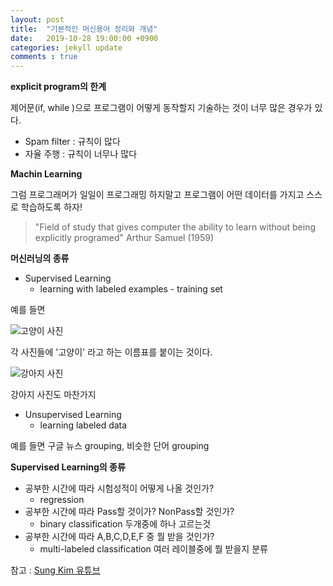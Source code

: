 ```yaml
---
layout: post
title:  "기본적인 머신용어 정리와 개념"
date:   2019-10-28 19:00:00 +0900
categories: jekyll update
comments : true
---
```


**explicit program의 한계**

제어문(if, while )으로 프로그램이 어떻게 동작할지 기술하는 것이 너무 많은 경우가 있다.

- Spam filter : 규칙이 많다
- 자율 주행 : 규칙이 너무나 많다

**Machin Learning**

그럼 프로그래머가 일일이 프로그래밍 하지말고 프로그램이 어떤 데이터를 가지고 스스로 학습하도록 하자!

> "Field of study that gives computer the ability to learn without being explicitly programed" Arthur Samuel (1959)

**머신러닝의 종류**

- Supervised Learning
  - learning with labeled examples - training set

예를 들면

![고양이 사진]()

각 사진들에 '고양이' 라고 하는 이름표를 붙이는 것이다.

![강아지 사진]()

강아지 사진도 마찬가지

- Unsupervised Learning
  - learning labeled data

예를 들면 구글 뉴스 grouping, 비슷한 단어 grouping

**Supervised Learning의 종류**

- 공부한 시간에 따라 시험성적이 어떻게 나올 것인가?
  - regression
- 공부한 시간에 따라 Pass할 것이가? NonPass할 것인가?
  - binary classification 두개중에 하나 고르는것
- 공부한 시간에 따라 A,B,C,D,E,F 중 뭘 받을 것인가?
  - multi-labeled classification 여러 레이블중에 뭘 받을지 분류

참고 : [Sung Kim 유튜브](https://www.youtube.com/watch?v=Hax03rCn3UI&list=PLlMkM4tgfjnLSOjrEJN31gZATbcj_MpUm&index=4)
